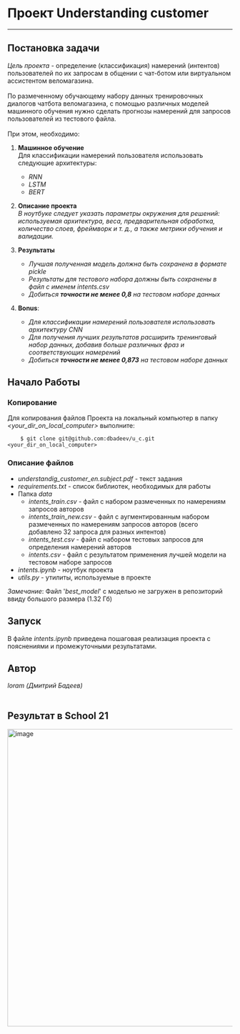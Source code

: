 # Проект Understanding customer

---
## Постановка задачи
_Цель проекта_ - определение (классификация) намерений (интентов) пользователей по их запросам в общении с чат-ботом или виртуальном ассистентом веломагазина. <br><br>
По размеченному обучающему набору данных тренировочных  диалогов чатбота веломагазина, с помощью различных моделей машинного обучения нужно сделать прогнозы намерений для запросов пользователей из тестового файла.<br><br>
При этом, необходимо: <br>
1. **Машинное обучение**  
Для классификации намерений пользователя использовать следующие архитектуры: 
    * _RNN_ <br>
     * _LSTM_ <br>
    * _BERT_ <br>

2. **Описание проекта**  
    _В ноутбуке следует указать параметры окружения для решений: используемая архитектура, веса, предварительная обработка, количество слоев, фреймворк и т. д., а также метрики обучения и валидации._<br>

3. **Результаты**  
    * _Лучшая полученная модель должна быть сохранена в формате pickle_<br>
    *  _Результаты для тестового набора должны быть сохранены в файл с именем intents.csv_<br>
     * _Добиться **точности не менее 0,8** на тестовом наборе данных_<br>

4. **Bonus**: <br>
    * _Для классификации намерений пользователя использовать архитектуру CNN_
    * _Для получения лучших результатов расширить тренинговый набор данных, добавив больше различных фраз и соответствующих намерений_
    * _Добиться **точности не менее 0,873** на тестовом наборе данных_
   


## Начало Работы

### Копирование
Для копирования файлов Проекта на локальный компьютер в папку *<your_dir_on_local_computer>* выполните:

```
    $ git clone git@github.com:dbadeev/u_c.git <your_dir_on_local_computer>
```

### Описание файлов
* *understandig_customer_en.subject.pdf* - текст задания
* *requirements.txt* - список библиотек, необходимых для работы
* Папка *data*
  - *intents_train.csv* - файл с набором размеченных по намерениям запросов авторов
  - *intents_train_new.csv*  - файл с аугментированным набором размеченных по намерениям запросов авторов (всего добавлено 32 запроса для разных интентов)
  - *intents_test.csv*  - файл с набором тестовых запросов для определения намерений авторов
  - *intents.csv*  - файл с результатом применения лучшей модели на тестовом наборе запросов
* *intents.ipynb* - ноутбук проекта  
* *utils.py* - утилиты, используемые в проекте

*Замечание*: Файл '*best_model*' с моделью не загружен в репозиторий ввиду большого размера (1.32 Гб)<br>
## Запуск
В файле *intents.ipynb* приведена пошаговая реализация проекта с пояснениями и промежуточными результатами. 

## Автор
*loram (Дмитрий Бадеев)* <br><br>


## Результат в School 21 <br>
<img width="666" alt="image" src="https://github.com/user-attachments/assets/a493cb87-b955-4da5-8949-fe3a83ab2955">
